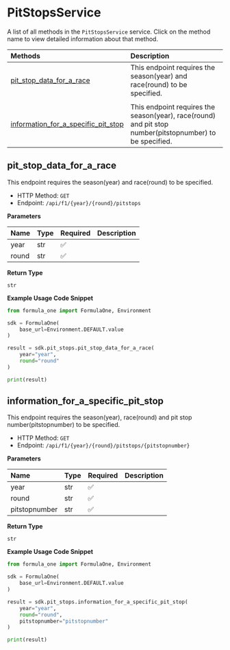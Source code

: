# PitStopsService

A list of all methods in the `PitStopsService` service. Click on the method name to view detailed information about that method.

| Methods                                                                     | Description                                                                                              |
| :-------------------------------------------------------------------------- | :------------------------------------------------------------------------------------------------------- |
| [pit_stop_data_for_a_race](#pit_stop_data_for_a_race)                       | This endpoint requires the season(year) and race(round) to be specified.                                 |
|  |
| [information_for_a_specific_pit_stop](#information_for_a_specific_pit_stop) | This endpoint requires the season(year), race(round) and pit stop number(pitstopnumber) to be specified. |

## pit_stop_data_for_a_race

This endpoint requires the season(year) and race(round) to be specified.

- HTTP Method: `GET`
- Endpoint: `/api/f1/{year}/{round}/pitstops`

**Parameters**

| Name  | Type | Required | Description |
| :---- | :--- | :------- | :---------- |
| year  | str  | ✅       |             |
| round | str  | ✅       |             |

**Return Type**

`str`

**Example Usage Code Snippet**

```python
from formula_one import FormulaOne, Environment

sdk = FormulaOne(
    base_url=Environment.DEFAULT.value
)

result = sdk.pit_stops.pit_stop_data_for_a_race(
    year="year",
    round="round"
)

print(result)
```

## information_for_a_specific_pit_stop

This endpoint requires the season(year), race(round) and pit stop number(pitstopnumber) to be specified.

- HTTP Method: `GET`
- Endpoint: `/api/f1/{year}/{round}/pitstops/{pitstopnumber}`

**Parameters**

| Name          | Type | Required | Description |
| :------------ | :--- | :------- | :---------- |
| year          | str  | ✅       |             |
| round         | str  | ✅       |             |
| pitstopnumber | str  | ✅       |             |

**Return Type**

`str`

**Example Usage Code Snippet**

```python
from formula_one import FormulaOne, Environment

sdk = FormulaOne(
    base_url=Environment.DEFAULT.value
)

result = sdk.pit_stops.information_for_a_specific_pit_stop(
    year="year",
    round="round",
    pitstopnumber="pitstopnumber"
)

print(result)
```

<!-- This file was generated by liblab | https://liblab.com/ -->

